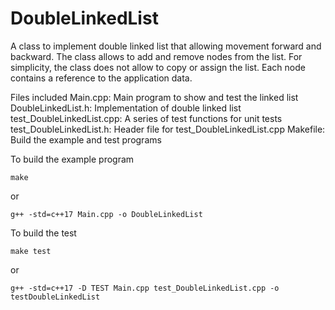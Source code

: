 # DoubleLinkedList
A class to implement double linked list that allowing movement forward and backward. The class allows to add and remove nodes from the list. For simplicity, the class does not allow to copy or assign the list. Each node contains a reference to the application data.

Files included
  Main.cpp: Main program to show and test the linked list
  DoubleLinkedList.h: Implementation of double linked list
  test_DoubleLinkedList.cpp: A series of test functions for unit tests test_DoubleLinkedList.h: Header file for test_DoubleLinkedList.cpp
  Makefile: Build the example and test programs

To build the example program
```
make
```
or
```
g++ -std=c++17 Main.cpp -o DoubleLinkedList
```

To build the test
```
make test
```
or
```
g++ -std=c++17 -D TEST Main.cpp test_DoubleLinkedList.cpp -o testDoubleLinkedList
```
